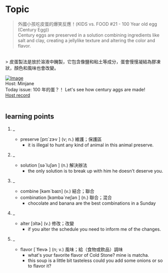 # Topic

> 外國小孩吃皮蛋的爆笑反應！(KIDS vs. FOOD #21 - 100 Year old egg (Century Egg)) <br>
> Century eggs are preserved in a solution combining ingredients like salt and clay, creating a jellylike texture and altering the color and flavor.
 <br>
> 皮蛋製法是放於溶液中醃製，它包含像鹽和粘土等成分，蛋會慢慢凝結為膠凍狀，顏色和風味也會改變。

 <br>

[![Image](https://cdn.voicetube.com/assets/thumbnails/5AsT7gp-hpw.jpg)](https://www.youtube.com/embed/5AsT7gp-hpw?rel=0&showinfo=0&cc_load_policy=0&controls=1&autoplay=1&iv_load_policy=3&playsinline=1&wmode=transparent&start=200&end=208&enablejsapi=1&origin=https://tw.voicetube.com&widgetid=1)<br>
Host: Minjane
<br>Today issue: 100 年的蛋？！ Let's see how century aggs are made!
<br>
[Host record](https://cdn.voicetube.com/everyday_records/4568/1601009260.mp3)
<br><br>
## learning points
1. _
	* preserve  [prɪˋzɝv ] (v; n.) 維護；保護區
		- it is illegal to hunt any kind of animal in this animal preserve.

2. _
	* solution   [səˋluʃən  ] (n.) 解決辦法
		- the only solution is to break up with him he doesn't deserve you.

3. _
	* combine  [kəmˋbaɪn] (v.) 結合；聯合
	* combination  [kɑmbəˋneʃən  ] (n.) 聯合；混合
		- chocolate and banana are the best combinations in a Sunday

4. _
	* alter   [ɔltɚ] (v.)  修改；改變
		- if you alter the schedule you need to inform me of the changes.

5. _
	* flavor     [ˋflevɚ  ] (n; v.) 風味；給（食物或飲品）調味
		- what's your favorite flavor of Cold Stone? mine is matcha.
		- this soup is a little bit tasteless could you add some onions or so to flavor it?
